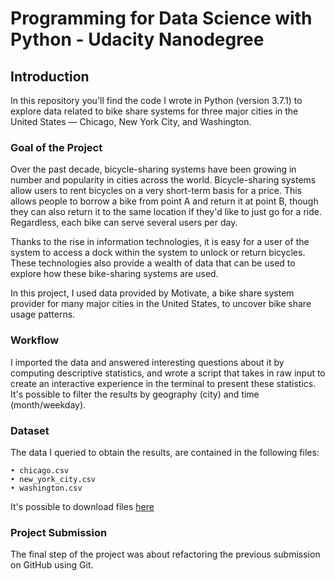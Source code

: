 # Programming for Data Science with Python - Udacity Nanodegree

## Introduction

In this repository you'll find the code I wrote in Python (version 3.7.1) to explore data related to bike share systems for three major cities in the United States — Chicago, New York City, and Washington. 

### Goal of the Project

Over the past decade, bicycle-sharing systems have been growing in number and popularity in cities across the world. Bicycle-sharing systems allow users to rent bicycles on a very short-term basis for a price. This allows people to borrow a bike from point A and return it at point B, though they can also return it to the same location if they'd like to just go for a ride. Regardless, each bike can serve several users per day.

Thanks to the rise in information technologies, it is easy for a user of the system to access a dock within the system to unlock or return bicycles. These technologies also provide a wealth of data that can be used to explore how these bike-sharing systems are used.

In this project, I used data provided by Motivate, a bike share system provider for many major cities in the United States, to uncover bike share usage patterns. 

### Workflow 

I imported the data and answered interesting questions about it by computing descriptive statistics, and wrote a script that takes in raw input to create an interactive experience in the terminal to present these statistics. It's possible to filter the results by geography (city) and time (month/weekday).

### Dataset 

The data I queried to obtain the results, are contained in the following files:

    • chicago.csv
    • new_york_city.csv
    • washington.csv

It's possible to download files [here](https://drive.google.com/drive/folders/1sehxHZlDqTSOazkEgXH1Tx4IsI2flEyL?usp=sharing)

### Project Submission

The final step of the project was about refactoring the previous submission on GitHub using Git. 
